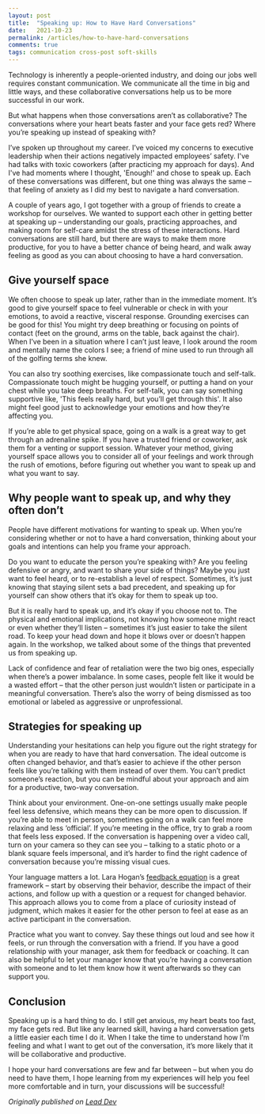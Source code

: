 ```yaml
---
layout: post
title:  "Speaking up: How to Have Hard Conversations"
date:   2021-10-23
permalink: /articles/how-to-have-hard-conversations
comments: true
tags: communication cross-post soft-skills
---
```


Technology is inherently a people-oriented industry, and doing our jobs well requires constant communication. We communicate all the time in big and little ways, and these collaborative conversations help us to be more successful in our work.

But what happens when those conversations aren’t as collaborative? The conversations where your heart beats faster and your face gets red? Where you’re speaking up instead of speaking with?

I’ve spoken up throughout my career. I’ve voiced my concerns to executive leadership when their actions negatively impacted employees’ safety. I've had talks with toxic coworkers (after practicing my approach for days). And I've had moments where I thought, 'Enough!' and chose to speak up. Each of these conversations was different, but one thing was always the same – that feeling of anxiety as I did my best to navigate a hard conversation.

A couple of years ago, I got together with a group of friends to create a workshop for ourselves. We wanted to support each other in getting better at speaking up – understanding our goals, practicing approaches, and making room for self-care amidst the stress of these interactions. Hard conversations are still hard, but there are ways to make them more productive, for you to have a better chance of being heard, and walk away feeling as good as you can about choosing to have a hard conversation.

## Give yourself space

We often choose to speak up later, rather than in the immediate moment. It’s good to give yourself space to feel vulnerable or check in with your emotions, to avoid a reactive, visceral response. Grounding exercises can be good for this! You might try deep breathing or focusing on points of contact (feet on the ground, arms on the table, back against the chair). When I’ve been in a situation where I can’t just leave, I look around the room and mentally name the colors I see; a friend of mine used to run through all of the golfing terms she knew.

You can also try soothing exercises, like compassionate touch and self-talk. Compassionate touch might be hugging yourself, or putting a hand on your chest while you take deep breaths. For self-talk, you can say something supportive like, 'This feels really hard, but you’ll get through this'. It also might feel good just to acknowledge your emotions and how they’re affecting you.

If you’re able to get physical space, going on a walk is a great way to get through an adrenaline spike. If you have a trusted friend or coworker, ask them for a venting or support session. Whatever your method, giving yourself space allows you to consider all of your feelings and work through the rush of emotions, before figuring out whether you want to speak up and what you want to say.

## Why people want to speak up, and why they often don’t

People have different motivations for wanting to speak up. When you’re considering whether or not to have a hard conversation, thinking about your goals and intentions can help you frame your approach.

Do you want to educate the person you’re speaking with? Are you feeling defensive or angry, and want to share your side of things? Maybe you just want to feel heard, or to re-establish a level of respect. Sometimes, it’s just knowing that staying silent sets a bad precedent, and speaking up for yourself can show others that it’s okay for them to speak up too.

But it is really hard to speak up, and it’s okay if you choose not to. The physical and emotional implications, not knowing how someone might react or even whether they’ll listen – sometimes it’s just easier to take the silent road. To keep your head down and hope it blows over or doesn’t happen again. In the workshop, we talked about some of the things that prevented us from speaking up.

Lack of confidence and fear of retaliation were the two big ones, especially when there’s a power imbalance. In some cases, people felt like it would be a wasted effort – that the other person just wouldn’t listen or participate in a meaningful conversation. There’s also the worry of being dismissed as too emotional or labeled as aggressive or unprofessional.

## Strategies for speaking up

Understanding your hesitations can help you figure out the right strategy for when you are ready to have that hard conversation. The ideal outcome is often changed behavior, and that’s easier to achieve if the other person feels like you’re talking with them instead of over them. You can’t predict someone’s reaction, but you can be mindful about your approach and aim for a productive, two-way conversation.

Think about your environment. One-on-one settings usually make people feel less defensive, which means they can be more open to discussion. If you’re able to meet in person, sometimes going on a walk can feel more relaxing and less ‘official’. If you’re meeting in the office, try to grab a room that feels less exposed. If the conversation is happening over a video call, turn on your camera so they can see you – talking to a static photo or a blank square feels impersonal, and it’s harder to find the right cadence of conversation because you’re missing visual cues.

Your language matters a lot. Lara Hogan’s [feedback equation](https://larahogan.me/blog/feedback-equation/) is a great framework – start by observing their behavior, describe the impact of their actions, and follow up with a question or a request for changed behavior. This approach allows you to come from a place of curiosity instead of judgment, which makes it easier for the other person to feel at ease as an active participant in the conversation.

Practice what you want to convey. Say these things out loud and see how it feels, or run through the conversation with a friend. If you have a good relationship with your manager, ask them for feedback or coaching. It can also be helpful to let your manager know that you’re having a conversation with someone and to let them know how it went afterwards so they can support you.

## Conclusion

Speaking up is a hard thing to do. I still get anxious, my heart beats too fast, my face gets red. But like any learned skill, having a hard conversation gets a little easier each time I do it. When I take the time to understand how I’m feeling and what I want to get out of the conversation, it’s more likely that it will be collaborative and productive.

I hope your hard conversations are few and far between – but when you do need to have them, I hope learning from my experiences will help you feel more comfortable and in turn, your discussions will be successful!

*Originally published on [Lead Dev](https://leaddev.com/communication-relationships/speaking-how-have-hard-conversations)*
